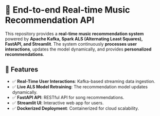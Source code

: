 # 🎵 End-to-end Real-time Music Recommendation API

This repository provides a **real-time music recommendation system** powered by **Apache Kafka, Spark ALS (Alternating Least Squares), FastAPI, and Streamlit**. The system continuously **processes user interactions**, updates the model dynamically, and provides **personalized recommendations**.

## 🚀 Features
- ✅ **Real-Time User Interactions**: Kafka-based streaming data ingestion.
- ✅ **Live ALS Model Retraining**: The recommendation model updates dynamically.
- ✅ **FastAPI API**: RESTful API for song recommendations.
- ✅ **Streamlit UI**: Interactive web app for users.
- ✅ **Dockerized Deployment**: Containerized for cloud scalability.
